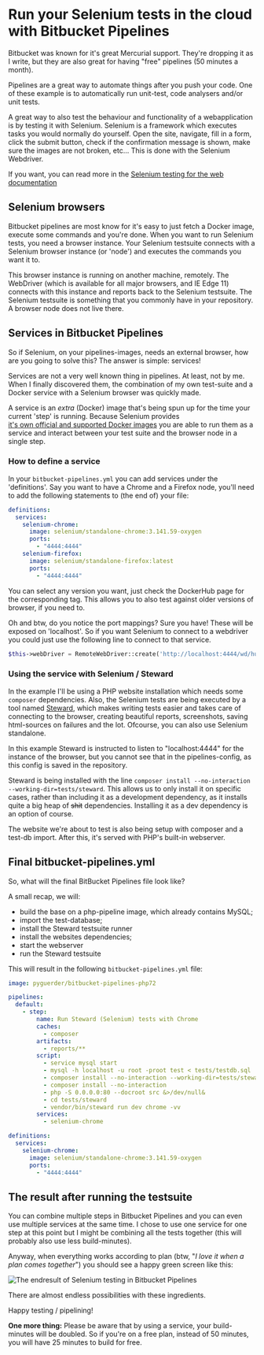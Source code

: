 # Run your Selenium tests in the cloud with Bitbucket Pipelines

Bitbucket was known for it's great Mercurial support. They're dropping it as
I write, but they are also great for having "free" pipelines (50 minutes a 
month). 

Pipelines are a great way to automate things after you push your code. One of 
these example is to automatically run unit-test, code analysers and/or unit 
tests.

A great way to also test the behaviour and functionality of a webapplication is
by testing it with Selenium. Selenium is a framework which executes tasks you 
would normally do yourself. Open the site, navigate, fill in a form, click the
submit button, check if the confirmation message is shown, make sure the images
are not broken, etc... This is done with the Selenium Webdriver.

If you want, you can read more in the 
[Selenium testing for the web documentation](https://www.selenium.dev/documentation/en/)


## Selenium browsers
Bitbucket pipelines are most know for it's easy to just fetch a Docker image, 
execute some commands and you're done. When you want to run Selenium tests, 
you need a browser instance. Your Selenium testsuite connects with a Selenium
browser instance (or 'node') and executes the commands you want it to.

This browser instance is running on another machine, remotely. The WebDriver
(which is available for all major browsers, and IE Edge 11) connects with this 
instance and reports back to the Selenium testsuite. The Selenium testsuite is
something that you commonly have in your repository. A browser node does not 
live there.

## Services in Bitbucket Pipelines

So if Selenium, on your pipelines-images, needs an external browser, how are 
you going to solve this? The answer is simple: services!

Services are not a very well known thing in pipelines. At least, not by me. 
When I finally discovered them, the combination of my own test-suite and a 
Docker service with a Selenium browser was quickly made.

A service is an _extra_ (Docker) image that's being spun up for the time your 
current 'step' is running. Because Selenium provides  
[it's own official and supported Docker images](https://hub.docker.com/u/selenium)
you are able to run them as a service and interact between your test suite and
the browser node in a single step.

### How to define a service
In your `bitbucket-pipelines.yml` you can add services under the 'definitions'.
Say you want to have a Chrome and a Firefox node, you'll need to add the 
following statements to (the end of) your file:
```yaml
definitions:
  services:
    selenium-chrome:
      image: selenium/standalone-chrome:3.141.59-oxygen
      ports:
        - "4444:4444"
    selenium-firefox:
      image: selenium/standalone-firefox:latest
      ports:
        - "4444:4444"
```

You can select any version you want, just check the DockerHub page for the 
corresponding tag. This allows you to also test against older versions of 
browser, if you need to.

Oh and btw, do you notice the port mappings? Sure you have! These will be
exposed on 'localhost'. So if you want Selenium to connect to a webdriver
you could just use the following line to connect to that service.
```php
$this->webDriver = RemoteWebDriver::create('http://localhost:4444/wd/hub', $capabilities);
```

### Using the service with Selenium / Steward
In the example I'll be using a PHP website installation which needs some 
`composer` dependencies. Also, the Selenium tests are being executed by a
tool named [Steward](https://github.com/lmc-eu/steward), which makes writing
tests easier and takes care of connecting to the browser, creating beautiful 
reports, screenshots, saving html-sources on failures and the lot.
Ofcourse, you can also use Selenium standalone.

In this example Steward is instructed to listen to "localhost:4444" for the
instance of the browser, but you cannot see that in the pipelines-config,
as this config is saved in the repository.

Steward is being installed with the line 
`composer install --no-interaction --working-dir=tests/steward`.
This allows us to only install it on specific cases, rather than including
it as a development dependency, as it installs quite a big heap of ~~shit~~
dependencies. Installing it as a dev dependency is an option of course.

The website we're about to test is also being setup with composer and a
test-db import. After this, it's served with PHP's built-in webserver.

## Final bitbucket-pipelines.yml
So, what will the final BitBucket Pipelines file look like?

A small recap, we will:
  * build the base on a php-pipeline image, which already contains
MySQL;
  * import the test-database;
  * install the Steward testsuite runner
  * install the websites dependencies;
  * start the webserver
  * run the Steward testsuite

This will result in the following `bitbucket-pipelines.yml` file:

```yaml
image: pyguerder/bitbucket-pipelines-php72

pipelines:
  default:
    - step:
        name: Run Steward (Selenium) tests with Chrome
        caches:
          - composer
        artifacts:
          - reports/**
        script:
          - service mysql start
          - mysql -h localhost -u root -proot test < tests/testdb.sql
          - composer install --no-interaction --working-dir=tests/steward
          - composer install --no-interaction
          - php -S 0.0.0.0:80 --docroot src &>/dev/null&
          - cd tests/steward
          - vendor/bin/steward run dev chrome -vv
        services:
          - selenium-chrome

definitions:
  services:
    selenium-chrome:
      image: selenium/standalone-chrome:3.141.59-oxygen
      ports:
        - "4444:4444"
```

## The result after running the testsuite
You can combine multiple steps in Bitbucket Pipelines and you can even use 
multiple services at the same time. I chose to use one service for one step at
this point but I might be combining all the tests together (this will probably
also use less build-minutes).

Anyway, when everything works according to plan (btw, "_I love it when a plan comes
together_") you should see a happy green screen like this:

![](/posts/images/bitbucket-pipelines-result.png "The endresult of Selenium testing in Bitbucket Pipelines") 

There are almost endless possibilities with these ingredients.

Happy testing / pipelining!

**One more thing:** Please be aware that by using a service, your build-minutes will
be doubled. So if you're on a free plan, instead of 50 minutes, 
you will have 25 minutes to build for free.
